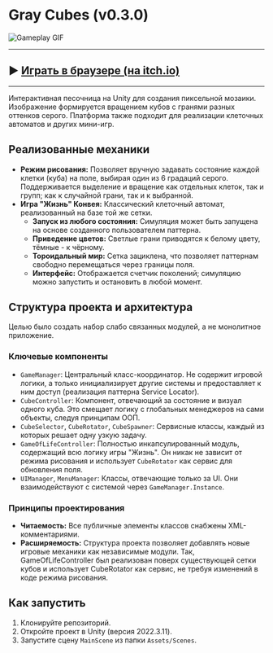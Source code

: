 # Gray Cubes (v0.3.0)

![Gameplay GIF](https://github.com/jing3r/jing3r/blob/main/GrayCubes.gif?raw=true) 

---
## ▶️ [Играть в браузере (на itch.io)](https://jing3r.itch.io/graycubes)
---

Интерактивная песочница на Unity для создания пиксельной мозаики. Изображение формируется вращением кубов с гранями разных оттенков серого. Платформа также подходит для реализации клеточных автоматов и других мини-игр.

## Реализованные механики

*   **Режим рисования:** Позволяет вручную задавать состояние каждой клетки (куба) на поле, выбирая один из 6 градаций серого. Поддерживается выделение и вращение как отдельных клеток, так и групп; как к случайной грани, так и к выбранной.
*   **Игра "Жизнь" Конвея:** Классический клеточный автомат, реализованный на базе той же сетки.
    *   **Запуск из любого состояния:** Симуляция может быть запущена на основе созданного пользователем паттерна.
    *   **Приведение цветов:** Светлые грани приводятся к белому цвету, тёмные - к чёрному. 
    *   **Тороидальный мир:** Сетка зациклена, что позволяет паттернам свободно перемещаться через границы поля.
    *   **Интерфейс:** Отображается счетчик поколений; симуляцию можно запустить и остановить в любой момент.

## Структура проекта и архитектура

Целью было создать набор слабо связанных модулей, а не монолитное приложение.

### Ключевые компоненты

*   `GameManager`: Центральный класс-координатор. Не содержит игровой логики, а только инициализирует другие системы и предоставляет к ним доступ (реализация паттерна Service Locator).
*   `CubeController`: Компонент, отвечающий за состояние и визуал одного куба. Это смещает логику с глобальных менеджеров на сами объекты, следуя принципам ООП.
*   `CubeSelector`, `CubeRotator`, `CubeSpawner`: Сервисные классы, каждый из которых решает одну узкую задачу.
*   `GameOfLifeController`: Полностью инкапсулированный модуль, содержащий всю логику игры "Жизнь". Он никак не зависит от режима рисования и использует `CubeRotator` как сервис для обновления поля.
*   `UIManager`, `MenuManager`: Классы, отвечающие только за UI. Они взаимодействуют с системой через `GameManager.Instance`.

### Принципы проектирования

*   **Читаемость:** Все публичные элементы классов снабжены XML-комментариями.
*   **Расширяемость:** Структура проекта позволяет добавлять новые игровые механики как независимые модули. Так, GameOfLifeController был реализован поверх существующей сетки кубов и использует CubeRotator как сервис, не требуя изменений в коде режима рисования.

## Как запустить

1.  Клонируйте репозиторий.
2.  Откройте проект в Unity (версия 2022.3.11).
3.  Запустите сцену `MainScene` из папки `Assets/Scenes`.
